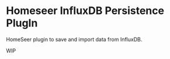 Homeseer InfluxDB Persistence PlugIn
=====================================
HomeSeer plugin to save and import data from InfluxDB.  

WIP